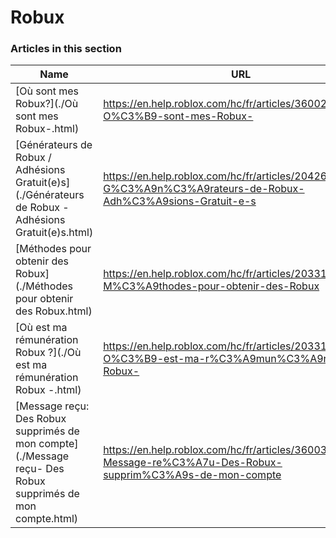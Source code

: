 # Robux  
### Articles in this section
Name|URL
-|-
[Où sont mes Robux?](./Où sont mes Robux-.html) |https://en.help.roblox.com/hc/fr/articles/360029481932-O%C3%B9-sont-mes-Robux-
[Générateurs de Robux / Adhésions Gratuit(e)s](./Générateurs de Robux - Adhésions Gratuit(e)s.html) |https://en.help.roblox.com/hc/fr/articles/204262550-G%C3%A9n%C3%A9rateurs-de-Robux-Adh%C3%A9sions-Gratuit-e-s
[Méthodes pour obtenir des Robux](./Méthodes pour obtenir des Robux.html) |https://en.help.roblox.com/hc/fr/articles/203313200-M%C3%A9thodes-pour-obtenir-des-Robux
[Où est ma rémunération Robux ?](./Où est ma rémunération Robux -.html) |https://en.help.roblox.com/hc/fr/articles/203313160-O%C3%B9-est-ma-r%C3%A9mun%C3%A9ration-Robux-
[Message reçu: Des Robux supprimés de mon compte](./Message reçu- Des Robux supprimés de mon compte.html) |https://en.help.roblox.com/hc/fr/articles/360036483772-Message-re%C3%A7u-Des-Robux-supprim%C3%A9s-de-mon-compte